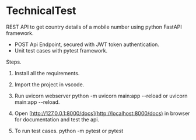 # TechnicalTest

REST API to get country details of a mobile number using python FastAPI framework.

* POST Api Endpoint, secured with JWT token authentication.
* Unit test cases with pytest framework.

Steps.

  1. Install all the requirements.

  2. Import the project in vscode.

  3. Run uvicorn webserver
      python -m uvicorn main:app --reload or uvicorn main:app --reload.
   
  4. Open [http://127.0.0.1:8000/docs](http://localhost:8000/docs) in browser for documentation and test the api.

   5. To run test cases.
      python -m pytest or pytest
